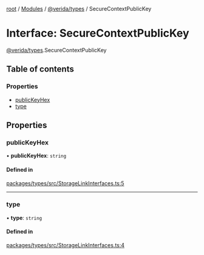 [root](../README.md) / [Modules](../modules.md) / [@verida/types](../modules/verida_types.md) / SecureContextPublicKey

# Interface: SecureContextPublicKey

[@verida/types](../modules/verida_types.md).SecureContextPublicKey

## Table of contents

### Properties

- [publicKeyHex](verida_types.SecureContextPublicKey.md#publickeyhex)
- [type](verida_types.SecureContextPublicKey.md#type)

## Properties

### publicKeyHex

• **publicKeyHex**: `string`

#### Defined in

[packages/types/src/StorageLinkInterfaces.ts:5](https://github.com/verida/verida-js/blob/032961c/packages/types/src/StorageLinkInterfaces.ts#L5)

___

### type

• **type**: `string`

#### Defined in

[packages/types/src/StorageLinkInterfaces.ts:4](https://github.com/verida/verida-js/blob/032961c/packages/types/src/StorageLinkInterfaces.ts#L4)
